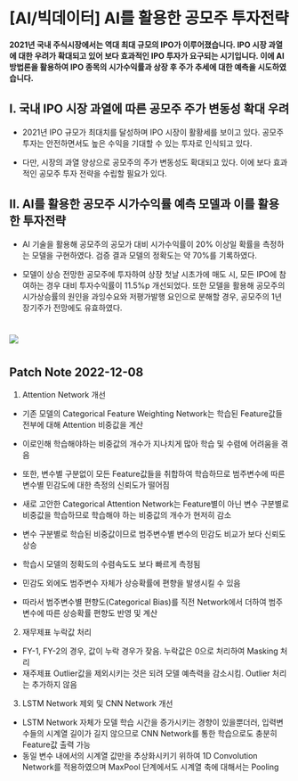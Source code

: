 # [AI/빅데이터] AI를 활용한 공모주 투자전략
  
**2021년 국내 주식시장에서는 역대 최대 규모의 IPO가 이루어졌습니다. IPO 시장 과열에 대한 우려가 확대되고 있어 보다 효과적인 IPO 투자가 요구되는 시기입니다. 이에 AI 방법론을 활용하여 IPO 종목의 시가수익률과 상장 후 주가 추세에 대한 예측을 시도하였습니다.**

## I. 국내 IPO 시장 과열에 따른 공모주 주가 변동성 확대 우려

- 2021년 IPO 규모가 최대치를 달성하며 IPO 시장이 활황세를 보이고 있다. 공모주 투자는 안전하면서도 높은 수익을 기대할 수 있는 투자로 인식되고 있다.

- 다만, 시장의 과열 양상으로 공모주의 주가 변동성도 확대되고 있다. 이에 보다 효과적인 공모주 투자 전략을 수립할 필요가 있다.


## II. AI를 활용한 공모주 시가수익률 예측 모델과 이를 활용한 투자전략

- AI 기술을 활용해 공모주의 공모가 대비 시가수익률이 20% 이상일 확률을 측정하는 모델을 구현하였다. 검증 결과 모델의 정확도는 약 70%를 기록하였다.

- 모델이 상승 전망한 공모주에 투자하여 상장 첫날 시초가에 매도 시, 모든 IPO에 참여하는 경우 대비 투자수익률이 11.5%p 개선되었다. 또한 모델을 활용해 공모주의 시가상승률의 원인을 과잉수요와 저평가발행 요인으로 분해할 경우, 공모주의 1년 장기주가 전망에도 유효하였다.

# 
# <a border="0" href="http://tracking.nhqv.com/tracking?SITE_ID=4&amp;SEND_ID=3037338&amp;SCHD_ID=2206703&amp;WORKDAY=20220314&amp;TRACKING_CLOSE=2022-03-07&amp;TYPE=C&amp;CLICK_ID=003&amp;MEMBER_ID=a3lvdWppbi5raW1Abmhxdi5jb20=&amp;MEMBER_ID_SEQ=32612&amp;URL=https://download.nhqv.com/www/plugin/pdfjs/web/viewer.html?r=CommFile&amp;p=/cis/rsh/inv&amp;i=CISPPR20220314150959516" target="_blank" title="NH 리서치 원문보기"><img border="0" src="https://www.nhqv.com/img/ems/research/img_09.jpg"></a>

#
## Patch Note 2022-12-08

1. Attention Network 개선
- 기존 모델의 Categorical Feature Weighting Network는 학습된 Feature값들 전부에 대해 Attention 비중값을 계산
- 이로인해 학습해야하는 비중값의 개수가 지나치게 많아 학습 및 수렴에 어려움을 겪음
- 또한, 변수별 구분없이 모든 Feature값들을 취합하여 학습하므로 범주변수에 따른 변수별 민감도에 대한 측정의 신뢰도가 떨어짐

- 새로 고안한 Categorical Attention Network는 Feature별이 아닌 변수 구분별로 비중값을 학습하므로 학습해야 하는 비중값의 개수가 현저히 감소
- 변수 구분별로 학습된 비중값이므로 범주변수별 변수의 민감도 비교가 보다 신뢰도 상승
- 학습시 모델의 정확도의 수렴속도도 보다 빠르게 측정됨

- 민감도 외에도 범주변수 자체가 상승확률에 편향을 발생시킬 수 있음
- 따라서 범주변수별 편향도(Categorical Bias)를 직전 Network에서 더하여 범주변수에 따른 상승확률 편향도 반영 및 계산

2. 재무제표 누락값 처리
- FY-1, FY-2의 경우, 값이 누락 경우가 잦음. 누락값은 0으로 처리하여 Masking 처리
- 재주제표 Outlier값을 제외시키는 것은 되려 모델 예측력을 감소시킴. Outlier 처리는 추가하지 않음

3. LSTM Network 제외 및 CNN Network 개선
- LSTM Network 자체가 모델 학습 시간을 증가시키는 경향이 있을뿐더러, 입력변수들의 시계열 길이가 길지 않으므로 CNN Network를 통한 학습으로도 충분히 Feature값 출력 가능
- 동일 변수 내에서의 시계열 값만을 추상화시키기 위하여 1D Convolution Network를 적용하였으며 MaxPool 단계에서도 시계열 축에 대해서는 Pooling
